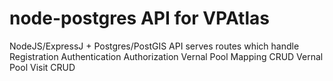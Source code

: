 # node-postgres API for VPAtlas

NodeJS/ExpressJ + Postgres/PostGIS API serves routes which handle
Registration
Authentication
Authorization
Vernal Pool Mapping CRUD
Vernal Pool Visit CRUD
